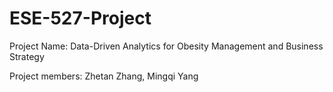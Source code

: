 # ESE-527-Project

Project Name: Data-Driven Analytics for Obesity Management and Business Strategy

Project members: Zhetan Zhang, Mingqi Yang
